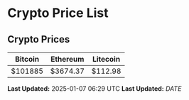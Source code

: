 # Crypto Price List

## Crypto Prices
| Bitcoin | Ethereum | Litecoin |
| ------- | -------- | -------- |
| $101885 | $3674.37 | $112.98 |
**Last Updated:** 2025-01-07 06:29 UTC
**Last Updated:** $DATE$
